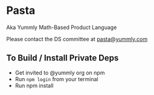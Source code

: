 # Pasta

Aka Yummly Math-Based Product Language

Please contact the DS committee at pasta@yummly.com

## To Build / Install Private Deps

- Get invited to @yummly org on npm
- Run `npm login` from your terminal
- Run npm install
